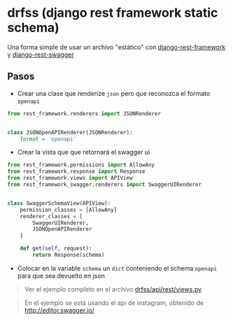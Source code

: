 # drfss (django rest framework static schema)

Una forma simple de usar un archivo "estático" con
[django-rest-framework](https://github.com/tomchristie/django-rest-framework) y
[django-rest-swagger](https://github.com/marcgibbons/django-rest-swagger)

## Pasos

- Crear una clase que renderize `json` pero que reconozca el formato `openapi`

```python
from rest_framework.renderers import JSONRenderer


class JSONOpenAPIRenderer(JSONRenderer):
    format = 'openapi'
```

- Crear la vista que que retornará el swagger ui

```python
from rest_framework.permissions import AllowAny
from rest_framework.response import Response
from rest_framework.views import APIView
from rest_framework_swagger.renderers import SwaggerUIRenderer


class SwaggerSchemaView(APIView):
    permission_classes = [AllowAny]
    renderer_classes = [
        SwaggerUIRenderer,
        JSONOpenAPIRenderer
    ]

    def get(self, request):
        return Response(schema)

```

- Colocar en la variable `schema` un `dict` conteniendo el schema `openapi` para que sea devuelto en json

> Ver el ejemplo completo en el archivo [drfss/api/rest/views.py](drfss/api/rest/views.py)

> En el ejemplo se está usando el api de instagram, obtenido de http://editor.swagger.io/

